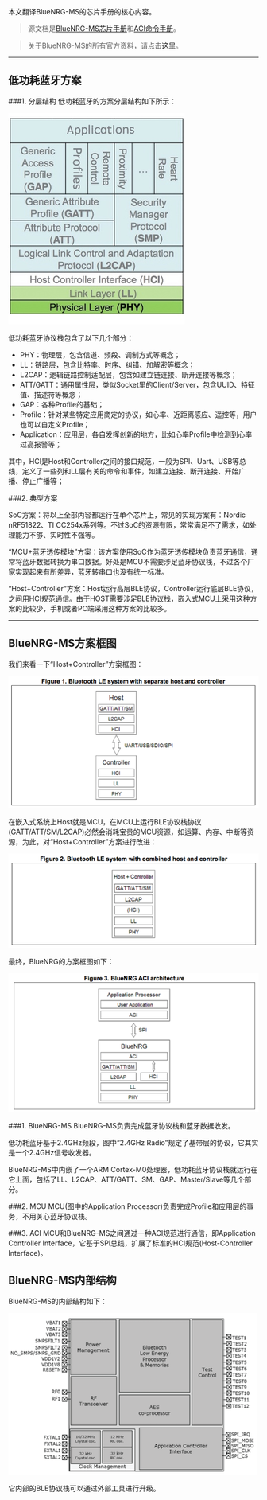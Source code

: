 本文翻译BlueNRG-MS的芯片手册的核心内容。

> 源文档是[BlueNRG-MS芯片手册](http://www2.st.com/resource/en/datasheet/bluenrg-ms.pdf)和[ACI命令手册](http://www2.st.com/content/ccc/resource/technical/document/user_manual/6d/a1/5b/6c/dc/ab/48/76/DM00162667.pdf/files/DM00162667.pdf/jcr:content/translations/en.DM00162667.pdf)。

> 关于BlueNRG-MS的所有官方资料，请点击[这里](http://www2.st.com/content/st_com/en/products/wireless-connectivity/bluetooth-bluetooth-low-energy/bluenrg-ms.html)。

***
## 低功耗蓝牙方案

###1. 分层结构
低功耗蓝牙的方案分层结构如下所示：

![](ble_arch.jpg)

低功耗蓝牙协议栈包含了以下几个部分：

- PHY：物理层，包含信道、频段、调制方式等概念；
- LL：链路层，包含比特率、时序、纠错、加解密等概念；
- L2CAP：逻辑链路控制适配层，包含如建立链连接、断开连接等概念；
- ATT/GATT：通用属性层，类似Socket里的Client/Server，包含UUID、特征值、描述符等概念；
- GAP：各种Profile的基础；
- Profile：针对某些特定应用商定的协议，如心率、近距离感应、遥控等，用户也可以自定义Profile；
- Application：应用层，各自发挥创新的地方，比如心率Profile中检测到心率过高报警等；

其中，HCI是Host和Controller之间的接口规范，一般为SPI、Uart、USB等总线，定义了一些列和LL层有关的命令和事件，如建立连接、断开连接、开始广播、停止广播等；

###2. 典型方案

SoC方案：将以上全部内容都运行在单个芯片上，常见的实现方案有：Nordic nRF51822、TI CC254x系列等。不过SoC的资源有限，常常满足不了需求，如处理能力不够、实时性不强等。

“MCU+蓝牙透传模块”方案：该方案使用SoC作为蓝牙透传模块负责蓝牙通信，通常将蓝牙数据转换为串口数据。好处是MCU不需要涉足蓝牙协议栈，不过各个厂家实现起来有所差异，蓝牙转串口也没有统一标准。

“Host+Controller”方案：Host运行高层BLE协议，Controller运行底层BLE协议，之间用HCI规范通信。由于HOST需要涉足BLE协议栈，嵌入式MCU上采用这种方案的比较少，手机或者PC端采用这种方案的比较多。


***
## BlueNRG-MS方案框图

我们来看一下“Host+Controller”方案框图：

![](hci.png)

在嵌入式系统上Host就是MCU，在MCU上运行BLE协议栈协议(GATT/ATT/SM/L2CAP)必然会消耗宝贵的MCU资源，如运算、内存、中断等资源，为此，对“Host+Controller”方案进行改进：

![](hci2.png)

最终，BlueNRG的方案框图如下：

![](aci.png)

###1. BlueNRG-MS
BlueNRG-MS负责完成蓝牙协议栈和蓝牙数据收发。

低功耗蓝牙基于2.4GHz频段，图中“2.4GHz Radio”规定了基带层的协议，它其实是一个2.4GHz信号收发器。

BlueNRG-MS中内嵌了一个ARM Cortex-M0处理器，低功耗蓝牙协议栈就运行在它上面，包括了LL、L2CAP、ATT/GATT、SM、GAP、Master/Slave等几个部分。

###2. MCU
MCU(图中的Application Processor)负责完成Profile和应用层的事务，不用关心蓝牙协议栈。

###3. ACI
MCU和BlueNRG-MS之间通过一种ACI规范进行通信，即Application Controller Interface，它基于SPI总线，扩展了标准的HCI规范(Host-Controller Interface)。




## BlueNRG-MS内部结构

BlueNRG-MS的内部结构如下：

![](internal.png)

它内部的BLE协议栈可以通过外部工具进行升级。


